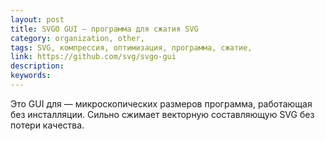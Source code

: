```yaml
---
layout: post
title: SVGO GUI — программа для сжатия SVG
category: organization, other, 
tags: SVG, компрессия, оптимизация, программа, сжатие, 
link: https://github.com/svg/svgo-gui
description: 
keywords: 
---
```


<p>Это GUI для <a href="https://github.com/svg/svgo"></a> — микроскопических размеров программа, работающая без инсталляции. Сильно сжимает векторную составляющую SVG без потери качества.</p>
